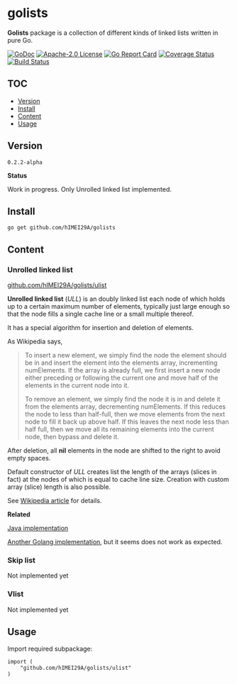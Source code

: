 # golists

**Golists** package is a collection of different kinds of linked lists written in pure Go.

[![GoDoc](https://godoc.org/github.com/hIMEI29A/golists?status.svg)](http://godoc.org/github.com/hIMEI29A/golists) [![Apache-2.0 License](https://img.shields.io/badge/license-Apache--2.0-red.svg)](LICENSE) [![Go Report Card](https://goreportcard.com/badge/github.com/hIMEI29A/golists)](https://goreportcard.com/report/github.com/hIMEI29A/golists) [![Coverage Status](https://coveralls.io/repos/github/hIMEI29A/golists/badge.svg?branch=master)](https://coveralls.io/github/hIMEI29A/golists?branch=master) [![Build Status](https://travis-ci.org/hIMEI29A/golists.svg?branch=master)](https://travis-ci.org/hIMEI29A/golists)

## TOC
- [Version](#version)
- [Install](#install)
- [Content](#content)
- [Usage](#usage)

## Version

`0.2.2-alpha`

**Status**

Work in progress. Only Unrolled linked list implemented.

## Install

`go get github.com/hIMEI29A/golists`

## Content

### Unrolled linked list

[github.com/hIMEI29A/golists/ulist](https://github.com/hIMEI29A/golists/tree/master/ulist)

**Unrolled linked list** (_ULL_) is an doubly linked list each node of which holds up to a certain maximum number of elements, typically just large enough so that the node fills a single cache line or a small multiple thereof.

It has a special algorithm for insertion and deletion of elements. 

As Wikipedia says, 
>To insert a new element, we simply find the node the element should
>be in and insert the element into the elements array, incrementing
>numElements. If the array is already full, we first insert a new node
>either preceding or following the current one and move half of the
>elements in the current node into it.
>
>To remove an element, we simply find the node it is in and delete it
>from the elements array, decrementing numElements. If this reduces
>the node to less than half-full, then we move elements from the next node
>to fill it back up above half. If this leaves the next node less
>than half full, then we move all its remaining elements into the
>current node, then bypass and delete it.

After deletion, all **nil** elements in the node are shifted to the right to avoid empty spaces.

Default constructor of _ULL_ creates list the length of the arrays (slices in fact) at the nodes of which is equal to cache line size. Creation with custom array (slice) length is also possible.

See [Wikipedia article](http://en.wikipedia.org/wiki/Unrolled_linked_list) for details.

**Related**

[Java implementation](https://github.com/l-tamas/Unrolled-linked-list)

[Another Golang implementation](https://github.com/ryszard/unrolledlist), but it seems does not work as expected.

### Skip list

Not implemented yet

### Vlist

Not implemented yet

## Usage

Import required subpackage:

```
import (
	"github.com/hIMEI29A/golists/ulist"
)
```